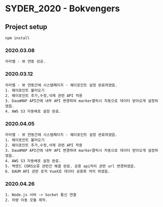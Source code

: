 # SYDER_2020 - Bokvengers

## Project setup
```
npm install
```

### 2020.03.08
```
라라벨 - 뷰 연동 성공.
```

### 2020.03.12
```
라라벨 - 뷰 연동간에 시스템페이지 - 웨이포인트 설정 완료하였음.
1. 웨이포인트 불러오기
2. 웨이포인트 추가,수정,삭제 관련 API 적용
3. DaumMAP API간에 내부 API 변경하여 marker클릭시 자동으로 데이터 받아오게 설정하였음.
4. AWS S3 자동배포 설정 완료.
```

### 2020.04.05
```
라라벨 - 뷰 연동간에 시스템페이지 - 웨이포인트 설정 완료하였음.
1. 웨이포인트 불러오기
2. 웨이포인트 추가,수정,삭제 관련 API 적용
3. DaumMAP API간에 내부 API 변경하여 marker클릭시 자동으로 데이터 받아오게 설정하였음.
4. AWS S3 자동배포 설정 완료.
5. 백엔드 CORS오류 관련건 해결 완료. 공용 api처리 관련 url 변경하였음.
6. DAUM API 관련 로직 VueX로 데이터 공용화 처리 하였음.
```

### 2020.04.26
```
1. Node.js 서버 -> Socket 통신 연결
2. 차량 이동 모듈 제작.
```
